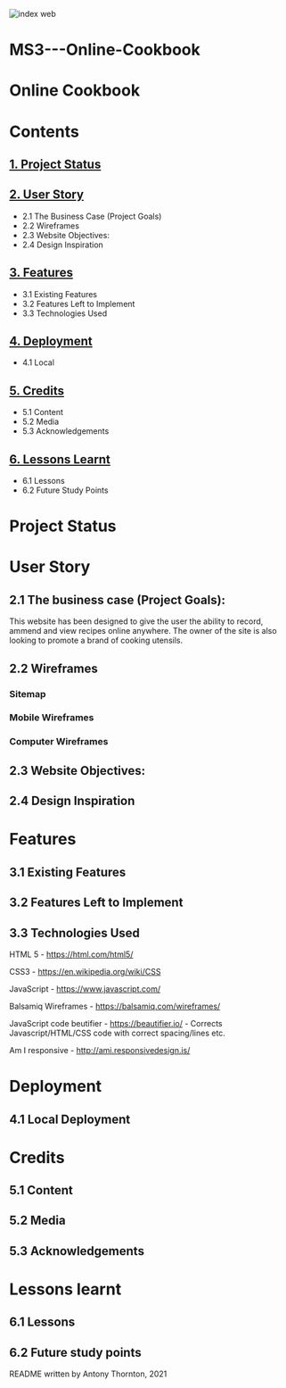 ![index web](documentation-assets/wireframe-images/ms2_memory_game_device_screenshots.jpg)

# MS3---Online-Cookbook

# Online Cookbook

# Contents

## [1. Project Status](#project-status "1. Project Status")
## [2. User Story](#user-story "2. User Story")
* 2.1 The Business Case (Project Goals)
* 2.2 Wireframes
* 2.3 Website Objectives:
* 2.4 Design Inspiration
## [3. Features](#features "3. Features")
* 3.1 Existing Features
* 3.2 Features Left to Implement
* 3.3 Technologies Used
## [4. Deployment](#deployment "4. Deployment")
* 4.1 Local
## [5. Credits](#credits "5. Credits")
* 5.1 Content
* 5.2 Media
* 5.3 Acknowledgements
## [6. Lessons Learnt](#lessons-learnt "6. Lessons Learnt")
* 6.1 Lessons
* 6.2 Future Study Points

#
# Project Status


# User Story
## 2.1 The business case (Project Goals):
This website has been designed to give the user the ability to record, ammend and view recipes online anywhere. The owner of the site is also looking to promote a brand of cooking utensils. 

## 2.2 Wireframes

### Sitemap



### Mobile Wireframes

### Computer Wireframes




## 2.3 Website Objectives:


## 2.4 Design Inspiration


# Features


## 3.1 Existing Features


## 3.2 Features Left to Implement


## 3.3 Technologies Used
HTML 5 - https://html.com/html5/

CSS3 - https://en.wikipedia.org/wiki/CSS

JavaScript - https://www.javascript.com/

Balsamiq Wireframes - https://balsamiq.com/wireframes/

JavaScript code beutifier - https://beautifier.io/ - Corrects Javascript/HTML/CSS code with correct spacing/lines etc.

Am I responsive - http://ami.responsivedesign.is/



# Deployment

## 4.1 Local Deployment


# Credits
## 5.1 Content


## 5.2 Media


## 5.3 Acknowledgements


# Lessons learnt
## 6.1 Lessons


## 6.2 Future study points



README written by Antony Thornton, 2021




